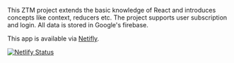 This ZTM project extends the basic knowledge of React and introduces concepts like context, reducers etc.
The project supports user subscription and login.
All data is stored in Google's firebase.

This app is available via [Netifly](https://ztm-webshop-project.netlify.app/).

[![Netlify Status](https://api.netlify.com/api/v1/badges/574e80c7-2a20-4973-a3a3-9aa8dd81c52c/deploy-status)](https://app.netlify.com/sites/ztm-webshop-project/deploys)
